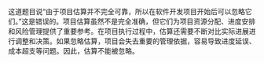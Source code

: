 这道题目说“由于项目估算并不完全可靠，所以在软件开发项目开始后可以忽略它们。”这是错误的。项目估算虽然不是完全准确，但它们为项目资源分配、进度安排和风险管理提供了重要参考。在项目执行过程中，估算还需要不断对比实际进展进行调整和决策。如果忽略估算，项目会失去重要的管理依据，容易导致进度延误、成本超支等问题。因此，估算不能被忽略。